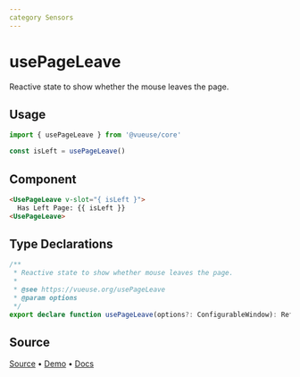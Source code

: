 ```yaml
---
category Sensors
---
```


# usePageLeave

Reactive state to show whether the mouse leaves the page.

## Usage

```js
import { usePageLeave } from '@vueuse/core'

const isLeft = usePageLeave()
```

## Component
```html
<UsePageLeave v-slot="{ isLeft }">
  Has Left Page: {{ isLeft }}
<UsePageLeave>
```

<!--FOOTER_STARTS-->
## Type Declarations

```typescript
/**
 * Reactive state to show whether mouse leaves the page.
 *
 * @see https://vueuse.org/usePageLeave
 * @param options
 */
export declare function usePageLeave(options?: ConfigurableWindow): Ref<boolean>
```

## Source

[Source](https://github.com/vueuse/vueuse/blob/main/packages/core/usePageLeave/index.ts) • [Demo](https://github.com/vueuse/vueuse/blob/main/packages/core/usePageLeave/demo.vue) • [Docs](https://github.com/vueuse/vueuse/blob/main/packages/core/usePageLeave/index.md)


<!--FOOTER_ENDS-->
